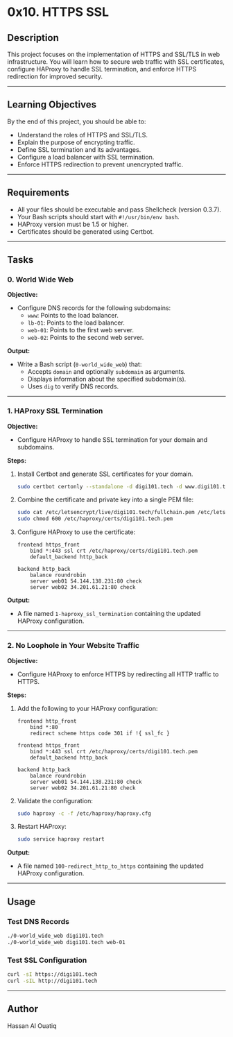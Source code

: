 # 0x10. HTTPS SSL

## Description
This project focuses on the implementation of HTTPS and SSL/TLS in web infrastructure. You will learn how to secure web traffic with SSL certificates, configure HAProxy to handle SSL termination, and enforce HTTPS redirection for improved security.

---

## Learning Objectives
By the end of this project, you should be able to:

- Understand the roles of HTTPS and SSL/TLS.
- Explain the purpose of encrypting traffic.
- Define SSL termination and its advantages.
- Configure a load balancer with SSL termination.
- Enforce HTTPS redirection to prevent unencrypted traffic.

---

## Requirements

- All your files should be executable and pass Shellcheck (version 0.3.7).
- Your Bash scripts should start with `#!/usr/bin/env bash`.
- HAProxy version must be 1.5 or higher.
- Certificates should be generated using Certbot.

---

## Tasks

### 0. World Wide Web

**Objective:**

- Configure DNS records for the following subdomains:
  - `www`: Points to the load balancer.
  - `lb-01`: Points to the load balancer.
  - `web-01`: Points to the first web server.
  - `web-02`: Points to the second web server.

**Output:**

- Write a Bash script (`0-world_wide_web`) that:
  - Accepts `domain` and optionally `subdomain` as arguments.
  - Displays information about the specified subdomain(s).
  - Uses `dig` to verify DNS records.

---

### 1. HAProxy SSL Termination

**Objective:**

- Configure HAProxy to handle SSL termination for your domain and subdomains.

**Steps:**

1. Install Certbot and generate SSL certificates for your domain.
   ```bash
   sudo certbot certonly --standalone -d digi101.tech -d www.digi101.tech
   ```
2. Combine the certificate and private key into a single PEM file:
   ```bash
   sudo cat /etc/letsencrypt/live/digi101.tech/fullchain.pem /etc/letsencrypt/live/digi101.tech/privkey.pem > /etc/haproxy/certs/digi101.tech.pem
   sudo chmod 600 /etc/haproxy/certs/digi101.tech.pem
   ```
3. Configure HAProxy to use the certificate:
   ```
   frontend https_front
       bind *:443 ssl crt /etc/haproxy/certs/digi101.tech.pem
       default_backend http_back

   backend http_back
       balance roundrobin
       server web01 54.144.138.231:80 check
       server web02 34.201.61.21:80 check
   ```

**Output:**

- A file named `1-haproxy_ssl_termination` containing the updated HAProxy configuration.

---

### 2. No Loophole in Your Website Traffic

**Objective:**

- Configure HAProxy to enforce HTTPS by redirecting all HTTP traffic to HTTPS.

**Steps:**

1. Add the following to your HAProxy configuration:
   ```
   frontend http_front
       bind *:80
       redirect scheme https code 301 if !{ ssl_fc }

   frontend https_front
       bind *:443 ssl crt /etc/haproxy/certs/digi101.tech.pem
       default_backend http_back

   backend http_back
       balance roundrobin
       server web01 54.144.138.231:80 check
       server web02 34.201.61.21:80 check
   ```

2. Validate the configuration:
   ```bash
   sudo haproxy -c -f /etc/haproxy/haproxy.cfg
   ```

3. Restart HAProxy:
   ```bash
   sudo service haproxy restart
   ```

**Output:**

- A file named `100-redirect_http_to_https` containing the updated HAProxy configuration.

---

## Usage

### Test DNS Records
```bash
./0-world_wide_web digi101.tech
./0-world_wide_web digi101.tech web-01
```

### Test SSL Configuration
```bash
curl -sI https://digi101.tech
curl -sIL http://digi101.tech
```

---

## Author
Hassan Al Ouatiq

